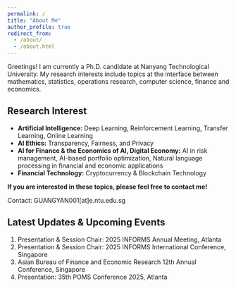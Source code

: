 ```yaml
---
permalink: /
title: "About Me"
author_profile: true
redirect_from: 
  - /about/
  - /about.html
---
```


Greetings! I am currently a Ph.D. candidate at Nanyang Technological University. My research interests include topics at the interface between mathematics, statistics, operations research, computer science, finance and economics.

## Research Interest

- **Artificial Intelligence:** Deep Learning, Reinforcement Learning, Transfer Learning, Online Learning
- **AI Ethics:** Transparency, Fairness, and Privacy
- **AI for Finance & the Economics of AI, Digital Economy:** AI in risk management, AI-based portfolio optimization, Natural language processing in financial and economic applications
- **Financial Technology:** Cryptocurrency & Blockchain Technology



**If you are interested in these topics, please feel free to contact me!**

Contact: GUANGYAN001[at]e.ntu.edu.sg 

## Latest Updates & Upcoming Events

1. Presentation & Session Chair: 2025 INFORMS Annual Meeting, Atlanta
2. Presentation & Session Chair: 2025 INFORMS International Conference, Singapore
3. Asian Bureau of Finance and Economic Research 12th Annual Conference, Singapore
4. Presentation: 35th POMS Conference 2025, Atlanta








